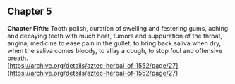 ## Chapter 5  
**Chapter Fifth:** Tooth polish, curation of swelling and festering gums, aching and decaying teeth with much heat, tumors and suppuration of the throat, angina, medicine to ease pain in the gullet, to bring back saliva when dry, when the saliva comes bloody, to allay a cough, to stop foul and offensive breath.  
[https://archive.org/details/aztec-herbal-of-1552/page/27](https://archive.org/details/aztec-herbal-of-1552/page/27)  

